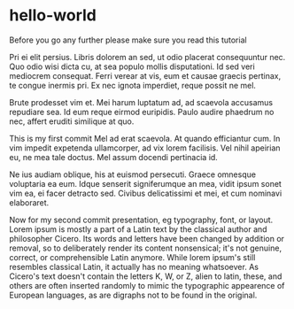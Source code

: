 # hello-world
Before you go any further please make sure you read this tutorial

Pri ei elit persius. Libris dolorem an sed, ut odio placerat consequuntur nec. Quo odio wisi dicta cu, at sea populo mollis disputationi. Id sed veri mediocrem consequat. Ferri verear at vis, eum et causae graecis pertinax, te congue inermis pri. Ex nec ignota imperdiet, reque possit ne mel.

Brute prodesset vim et. Mei harum luptatum ad, ad scaevola accusamus repudiare sea. Id eum reque eirmod euripidis. Paulo audire phaedrum no nec, affert eruditi similique at quo.

This is my first commit
Mel ad erat scaevola. At quando efficiantur cum. In vim impedit expetenda ullamcorper, ad vix lorem facilisis. Vel nihil apeirian eu, ne mea tale doctus. Mel assum docendi pertinacia id.

Ne ius audiam oblique, his at euismod persecuti. Graece omnesque voluptaria ea eum. Idque senserit signiferumque an mea, vidit ipsum sonet vim ea, ei facer detracto sed. Civibus delicatissimi et mei, et cum nominavi elaboraret.

Now for my second commit
presentation, eg typography, font, or layout. Lorem ipsum is mostly a part of a Latin text by the classical author and philosopher Cicero. Its words and letters have been changed by addition or removal, so to deliberately render its content nonsensical; it's not genuine, correct, or comprehensible Latin anymore. While lorem ipsum's still resembles classical Latin, it actually has no meaning whatsoever. As Cicero's text doesn't contain the letters K, W, or Z, alien to latin, these, and others are often inserted randomly to mimic the typographic appearence of European languages, as are digraphs not to be found in the original.
